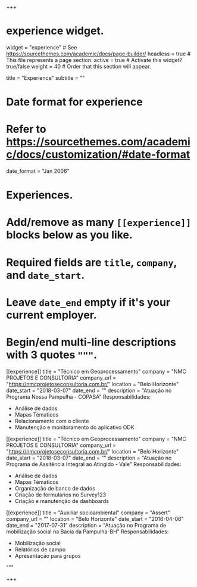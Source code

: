 +++
# experience widget.
widget = "experience"  # See https://sourcethemes.com/academic/docs/page-builder/
headless = true  # This file represents a page section.
active = true  # Activate this widget? true/false
weight = 40  # Order that this section will appear.

title = "Experience"
subtitle = ""

# Date format for experience
#   Refer to https://sourcethemes.com/academic/docs/customization/#date-format
date_format = "Jan 2006"

# Experiences.
#   Add/remove as many `[[experience]]` blocks below as you like.
#   Required fields are `title`, `company`, and `date_start`.
#   Leave `date_end` empty if it's your current employer.
#   Begin/end multi-line descriptions with 3 quotes `"""`.

[[experience]]
  title = "Técnico em Geoprocessamento"
  company = "NMC PROJETOS E CONSULTORIA"
  company_url = "https://nmcprojetoseconsultoria.com.br/"
  location = "Belo Horizonte"
  date_start = "2018-03-07"
  date_end = ""
  description = "Atuação no Programa Nossa Pampulha - COPASA"
  Responsabilidades:
  
  * Análise de dados
  * Mapas Tématicos
  * Relacionamento com o cliente
  * Manutenção e monitoramento do aplicativo ODK
  
  [[experience]]
  title = "Técnico em Geoprocessamento"
  company = "NMC PROJETOS E CONSULTORIA"
  company_url = "https://nmcprojetoseconsultoria.com.br/"
  location = "Belo Horizonte"
  date_start = "2018-03-07"
  date_end = ""
  description = "Atuação no Programa de Assitência Integral ao Atingido - Vale" 
  Responsabilidades:
  
  * Análise de dados
  * Mapas Tématicos
  * Organização de banco de dados
  * Criação de formulários no Survey123
  * Criação e manutenção de dashboards
  
  [[experience]]
  title = "Auxiliar socioambiental"
  company = "Assert"
  company_url = ""
  location = "Belo Horizonte"
  date_start = "2016-04-06"
  date_end = "2017-07-31"
  description = "Atuação no Programa de mobilização social na Bacia da Pampulha-BH" 
  Responsabilidades:
  
  * Mobilização social
  * Relatórios de campo
  * Apresentação para grupos
  
  """

+++
